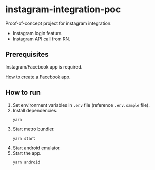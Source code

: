 # instagram-integration-poc
Proof-of-concept project for instagram integration.
- Instagram login feature.
- Instagram API call from RN.

## Prerequisites
Instagram/Facebook app is required.

[How to create a Facebook app.](https://developers.facebook.com/docs/instagram-basic-display-api/getting-started/)

## How to run
1. Set environment variables in `.env` file (reference `.env.sample` file).
1. Install dependencies.
    ```
    yarn
    ```
1. Start metro bundler.
    ```
    yarn start
    ```
1. Start android emulator.
1. Start the app.
    ```
    yarn android
    ```
